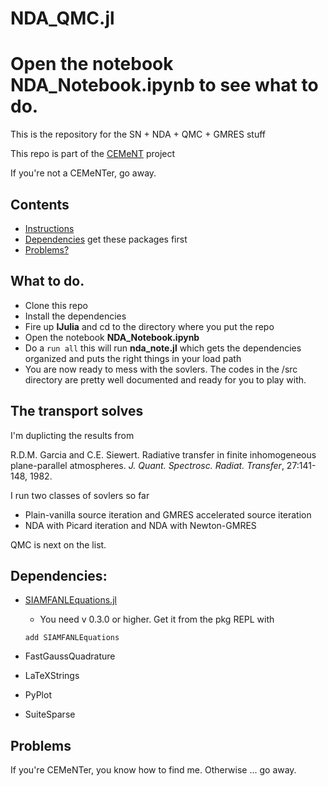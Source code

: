 # NDA_QMC.jl
# Open the notebook __NDA_Notebook.ipynb__ to see what to do.

This is the repository for the SN + NDA + QMC + GMRES stuff

This repo is part of the [CEMeNT](https://cement-psaap.github.io) project

If you're not a CEMeNTer, go away.

## Contents

- [Instructions](#What-to-do)
- [Dependencies](#Dependencies) get these packages first
- [Problems?](#Problems)

## What to do.

- Clone this repo
- Install the dependencies
- Fire up __IJulia__ and cd to the directory where you put the repo
- Open the notebook __NDA_Notebook.ipynb__
- Do a ```run all``` this will run __nda_note.jl__ which gets the dependencies organized and puts the right things in your load path
- You are now ready to mess with the sovlers. The codes in the /src directory
  are pretty well documented and ready for you to play with.
  
## The transport solves

I'm duplicting the results from

R.D.M. Garcia and C.E. Siewert.
 Radiative transfer in finite inhomogeneous plane-parallel
  atmospheres.
 <em>J. Quant. Spectrosc. Radiat. Transfer</em>, 27:141-148, 1982.

I run two classes of sovlers so far

- Plain-vanilla source iteration and GMRES accelerated source iteration
- NDA with Picard iteration and NDA with Newton-GMRES

QMC is next on the list.

## Dependencies:
- [SIAMFANLEquations.jl](https://github.com/ctkelley/SIAMFANLEquations.jl)
  - You need v 0.3.0 or higher. Get it from the pkg REPL with 
  
  ```add SIAMFANLEquations```

- FastGaussQuadrature

- LaTeXStrings

- PyPlot

- SuiteSparse


## Problems
If you're CEMeNTer, you know how to find me. Otherwise ... go away.
